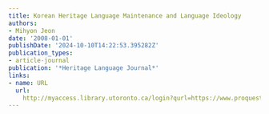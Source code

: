 ```yaml
---
title: Korean Heritage Language Maintenance and Language Ideology
authors:
- Mihyon Jeon
date: '2008-01-01'
publishDate: '2024-10-10T14:22:53.395282Z'
publication_types:
- article-journal
publication: '*Heritage Language Journal*'
links:
- name: URL
  url: 
    http://myaccess.library.utoronto.ca/login?qurl=https://www.proquest.com/docview/61903200?accountid=14771&bdid=38382&_bd=LU6Pmwu2mt%2BOFkErWA4rWCg9YFI%3D
---
```

